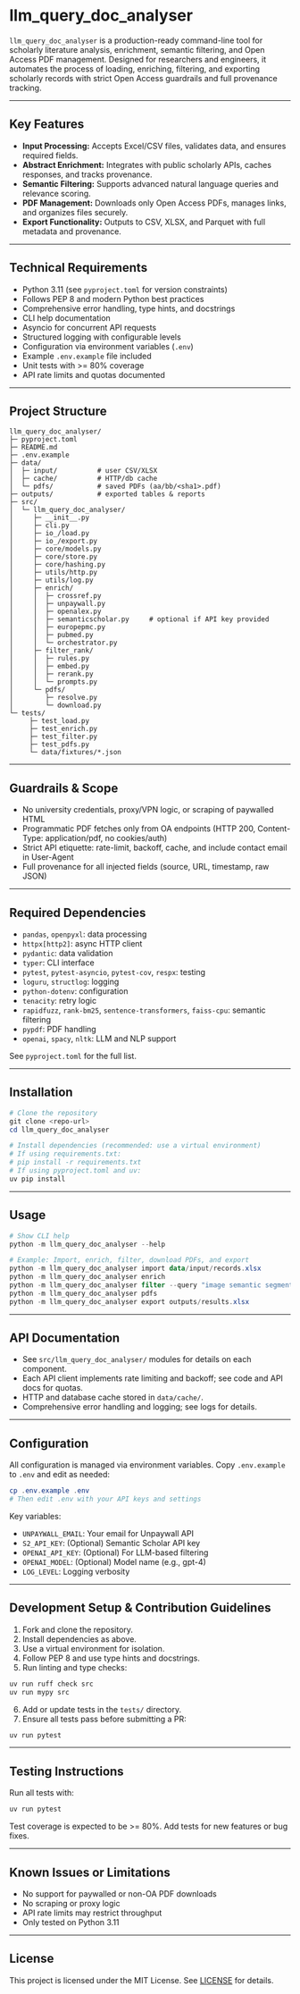 # llm_query_doc_analyser

`llm_query_doc_analyser` is a production-ready command-line tool for scholarly literature analysis, enrichment, semantic filtering, and Open Access PDF management. Designed for researchers and engineers, it automates the process of loading, enriching, filtering, and exporting scholarly records with strict Open Access guardrails and full provenance tracking.

---
## Key Features

- **Input Processing:** Accepts Excel/CSV files, validates data, and ensures required fields.
- **Abstract Enrichment:** Integrates with public scholarly APIs, caches responses, and tracks provenance.
- **Semantic Filtering:** Supports advanced natural language queries and relevance scoring.
- **PDF Management:** Downloads only Open Access PDFs, manages links, and organizes files securely.
- **Export Functionality:** Outputs to CSV, XLSX, and Parquet with full metadata and provenance.

---
## Technical Requirements

- Python 3.11 (see `pyproject.toml` for version constraints)
- Follows PEP 8 and modern Python best practices
- Comprehensive error handling, type hints, and docstrings
- CLI help documentation
- Asyncio for concurrent API requests
- Structured logging with configurable levels
- Configuration via environment variables (`.env`)
- Example `.env.example` file included
- Unit tests with >= 80% coverage
- API rate limits and quotas documented

---
## Project Structure

```
llm_query_doc_analyser/
├─ pyproject.toml
├─ README.md
├─ .env.example
├─ data/
│  ├─ input/          # user CSV/XLSX
│  ├─ cache/          # HTTP/db cache
│  └─ pdfs/           # saved PDFs (aa/bb/<sha1>.pdf)
├─ outputs/           # exported tables & reports
├─ src/
│  └─ llm_query_doc_analyser/
│     ├─ __init__.py
│     ├─ cli.py
│     ├─ io_/load.py
│     ├─ io_/export.py
│     ├─ core/models.py
│     ├─ core/store.py
│     ├─ core/hashing.py
│     ├─ utils/http.py
│     ├─ utils/log.py
│     ├─ enrich/
│     │  ├─ crossref.py
│     │  ├─ unpaywall.py
│     │  ├─ openalex.py
│     │  ├─ semanticscholar.py     # optional if API key provided
│     │  ├─ europepmc.py
│     │  ├─ pubmed.py
│     │  └─ orchestrator.py
│     ├─ filter_rank/
│     │  ├─ rules.py
│     │  ├─ embed.py
│     │  ├─ rerank.py
│     │  └─ prompts.py
│     └─ pdfs/
│        ├─ resolve.py
│        └─ download.py
└─ tests/
	 ├─ test_load.py
	 ├─ test_enrich.py
	 ├─ test_filter.py
	 ├─ test_pdfs.py
	 └─ data/fixtures/*.json
```

---
## Guardrails & Scope

- No university credentials, proxy/VPN logic, or scraping of paywalled HTML
- Programmatic PDF fetches only from OA endpoints (HTTP 200, Content-Type: application/pdf, no cookies/auth)
- Strict API etiquette: rate-limit, backoff, cache, and include contact email in User-Agent
- Full provenance for all injected fields (source, URL, timestamp, raw JSON)

---
## Required Dependencies

- `pandas`, `openpyxl`: data processing
- `httpx[http2]`: async HTTP client
- `pydantic`: data validation
- `typer`: CLI interface
- `pytest`, `pytest-asyncio`, `pytest-cov`, `respx`: testing
- `loguru`, `structlog`: logging
- `python-dotenv`: configuration
- `tenacity`: retry logic
- `rapidfuzz`, `rank-bm25`, `sentence-transformers`, `faiss-cpu`: semantic filtering
- `pypdf`: PDF handling
- `openai`, `spacy`, `nltk`: LLM and NLP support

See `pyproject.toml` for the full list.

---
## Installation

```powershell
# Clone the repository
git clone <repo-url>
cd llm_query_doc_analyser

# Install dependencies (recommended: use a virtual environment)
# If using requirements.txt:
# pip install -r requirements.txt
# If using pyproject.toml and uv:
uv pip install
```

---
## Usage

```powershell
# Show CLI help
python -m llm_query_doc_analyser --help

# Example: Import, enrich, filter, download PDFs, and export
python -m llm_query_doc_analyser import data/input/records.xlsx
python -m llm_query_doc_analyser enrich
python -m llm_query_doc_analyser filter --query "image semantic segmentation on 2D image data only"
python -m llm_query_doc_analyser pdfs
python -m llm_query_doc_analyser export outputs/results.xlsx
```

---
## API Documentation

- See `src/llm_query_doc_analyser/` modules for details on each component.
- Each API client implements rate limiting and backoff; see code and API docs for quotas.
- HTTP and database cache stored in `data/cache/`.
- Comprehensive error handling and logging; see logs for details.

---

## Configuration

All configuration is managed via environment variables. Copy `.env.example` to `.env` and edit as needed:

```powershell
cp .env.example .env
# Then edit .env with your API keys and settings
```

Key variables:

- `UNPAYWALL_EMAIL`: Your email for Unpaywall API
- `S2_API_KEY`: (Optional) Semantic Scholar API key
- `OPENAI_API_KEY`: (Optional) For LLM-based filtering
- `OPENAI_MODEL`: (Optional) Model name (e.g., gpt-4)
- `LOG_LEVEL`: Logging verbosity

---

## Development Setup & Contribution Guidelines

1. Fork and clone the repository.
2. Install dependencies as above.
3. Use a virtual environment for isolation.
4. Follow PEP 8 and use type hints and docstrings.
5. Run linting and type checks:

```powershell
uv run ruff check src
uv run mypy src
```

6. Add or update tests in the `tests/` directory.
7. Ensure all tests pass before submitting a PR:

```powershell
uv run pytest
```

---

## Testing Instructions

Run all tests with:

```powershell
uv run pytest
```

Test coverage is expected to be >= 80%. Add tests for new features or bug fixes.

---

## Known Issues or Limitations

- No support for paywalled or non-OA PDF downloads
- No scraping or proxy logic
- API rate limits may restrict throughput
- Only tested on Python 3.11

---
## License

This project is licensed under the MIT License. See [LICENSE](LICENSE) for details.
